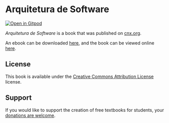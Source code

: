 # Arquitetura de Software

[![Open in Gitpod](https://gitpod.io/button/open-in-gitpod.svg)](https://gitpod.io/from-referrer/)

_Arquitetura de Software_ is a book that was published on [cnx.org](https://cnx.org/).

An ebook can be downloaded [here](https://github.com/cnx-user-books/cnxbook-arquitetura-de-software/releases/latest), and the book can be viewed online [here](https://github.com/cnx-user-books/cnxbook-arquitetura-de-software/releases/latest).

## License
This book is available under the [Creative Commons Attribution License](./LICENSE) license.

## Support
If you would like to support the creation of free textbooks for students, your [donations are welcome](https://riceconnect.rice.edu/donation/support-openstax-banner).
